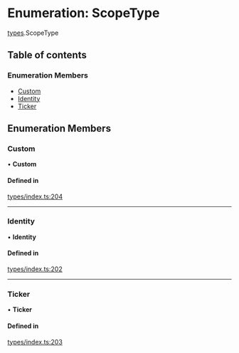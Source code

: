 # Enumeration: ScopeType

[types](../wiki/types).ScopeType

## Table of contents

### Enumeration Members

- [Custom](../wiki/types.ScopeType#custom)
- [Identity](../wiki/types.ScopeType#identity)
- [Ticker](../wiki/types.ScopeType#ticker)

## Enumeration Members

### Custom

• **Custom**

#### Defined in

[types/index.ts:204](https://github.com/PolymathNetwork/polymesh-sdk/blob/31dfa0dc/src/types/index.ts#L204)

___

### Identity

• **Identity**

#### Defined in

[types/index.ts:202](https://github.com/PolymathNetwork/polymesh-sdk/blob/31dfa0dc/src/types/index.ts#L202)

___

### Ticker

• **Ticker**

#### Defined in

[types/index.ts:203](https://github.com/PolymathNetwork/polymesh-sdk/blob/31dfa0dc/src/types/index.ts#L203)
